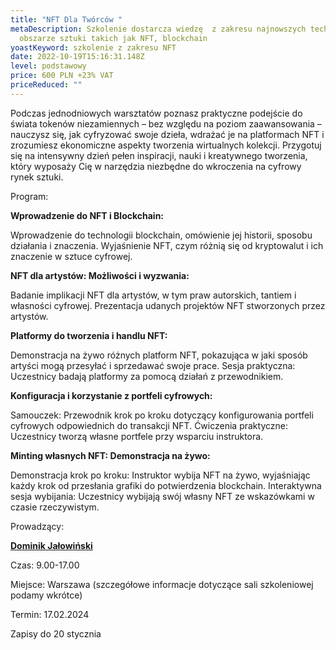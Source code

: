 ```yaml
---
title: "NFT Dla Twórców "
metaDescription: Szkolenie dostarcza wiedzę  z zakresu najnowszych technologii w
  obszarze sztuki takich jak NFT, blockchain
yoastKeyword: szkolenie z zakresu NFT
date: 2022-10-19T15:16:31.148Z
level: podstawowy
price: 600 PLN +23% VAT
priceReduced: ""
---
```

Podczas jednodniowych warsztatów poznasz praktyczne podejście do świata tokenów niezamiennych – bez względu na poziom zaawansowania – nauczysz się, jak cyfryzować swoje dzieła, wdrażać je na platformach NFT i zrozumiesz ekonomiczne aspekty tworzenia wirtualnych kolekcji. Przygotuj się na intensywny dzień pełen inspiracji, nauki i kreatywnego tworzenia, który wyposaży Cię w narzędzia niezbędne do wkroczenia na cyfrowy rynek sztuki.

Program:

**Wprowadzenie do NFT i Blockchain:**

Wprowadzenie do technologii blockchain, omówienie jej historii, sposobu działania i znaczenia. Wyjaśnienie NFT, czym różnią się od kryptowalut i ich znaczenie w sztuce cyfrowej.

**NFT dla artystów: Możliwości i wyzwania:**

Badanie implikacji NFT dla artystów, w tym praw autorskich, tantiem i własności cyfrowej.
Prezentacja udanych projektów NFT stworzonych przez artystów.

**Platformy do tworzenia i handlu NFT:**

 Demonstracja na żywo różnych platform NFT, pokazująca w jaki sposób artyści mogą
przesyłać i sprzedawać swoje prace.
Sesja praktyczna: Uczestnicy badają platformy za pomocą działań z przewodnikiem.

**Konfiguracja i korzystanie z portfeli cyfrowych:**

Samouczek: Przewodnik krok po kroku dotyczący konfigurowania portfeli cyfrowych odpowiednich do transakcji NFT.
Ćwiczenia praktyczne: Uczestnicy tworzą własne portfele przy wsparciu instruktora.

**Minting własnych NFT: Demonstracja na żywo:**

Demonstracja krok po kroku: Instruktor wybija NFT na żywo, wyjaśniając każdy krok od przesłania grafiki do potwierdzenia blockchain.
Interaktywna sesja wybijania: Uczestnicy wybijają swój własny NFT ze wskazówkami w czasie rzeczywistym.

Prowadzący:

**[Dominik Jałowiński ](https://artdivision.pl/zespol/specjalista-nft-dominikjalowinski)**

Czas: 9.00-17.00

Miejsce: Warszawa (szczegółowe informacje dotyczące sali szkoleniowej podamy wkrótce)

Termin: 17.02.2024

Zapisy do 20 stycznia